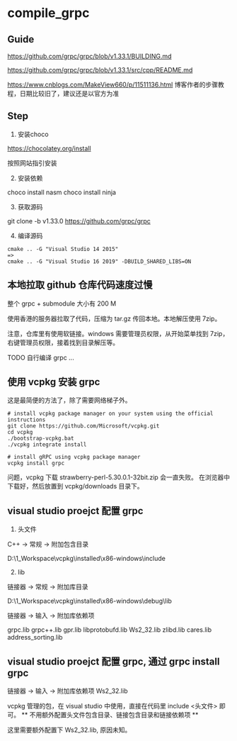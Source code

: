 # compile_grpc


## Guide

https://github.com/grpc/grpc/blob/v1.33.1/BUILDING.md

https://github.com/grpc/grpc/blob/v1.33.1/src/cpp/README.md

https://www.cnblogs.com/MakeView660/p/11511136.html
博客作者的步骤教程，日期比较旧了，建议还是以官方为准


## Step

1. 安装choco

https://chocolatey.org/install

按照网站指引安装

2. 安装依赖

choco install nasm
choco install ninja


3. 获取源码

git clone -b v1.33.0 https://github.com/grpc/grpc


4. 编译源码

```
cmake .. -G "Visual Studio 14 2015"
=>
cmake .. -G "Visual Studio 16 2019" -DBUILD_SHARED_LIBS=ON
```

## 本地拉取 github 仓库代码速度过慢

整个 grpc + submodule 大小有 200 M

使用香港的服务器拉取了代码，压缩为 tar.gz 传回本地。本地解压使用 7zip。

注意，仓库里有使用软链接。windows 需要管理员权限，从开始菜单找到 7zip，右键管理员权限，接着找到目录解压等。

TODO 自行编译 grpc ...


## 使用 vcpkg 安装 grpc

这是最简便的方法了，除了需要网络梯子外。

```
# install vcpkg package manager on your system using the official instructions
git clone https://github.com/Microsoft/vcpkg.git
cd vcpkg
./bootstrap-vcpkg.bat
./vcpkg integrate install

# install gRPC using vcpkg package manager
vcpkg install grpc
```

问题，vcpkg 下载 strawberry-perl-5.30.0.1-32bit.zip 会一直失败。
在浏览器中下载好，然后放置到 vcpkg/downloads 目录下。


## visual studio proejct 配置 grpc

1. 头文件

C++ -> 常规 -> 附加包含目录

D:\1_Workspace\vcpkg\installed\x86-windows\include

2. lib

链接器 -> 常规 -> 附加库目录

D:\1_Workspace\vcpkg\installed\x86-windows\debug\lib


链接器 -> 输入 -> 附加库依赖项

grpc.lib
grpc++.lib
gpr.lib
libprotobufd.lib
Ws2_32.lib
zlibd.lib
cares.lib
address_sorting.lib


## visual studio proejct 配置 grpc, 通过 grpc install grpc

链接器 -> 输入 -> 附加库依赖项
Ws2_32.lib

vcpkg 管理的包，在 visual studio 中使用，直接在代码里 include <头文件> 即可。
** 不用额外配置头文件包含目录、链接包含目录和链接依赖项 **

这里需要额外配置下 Ws2_32.lib, 原因未知。

